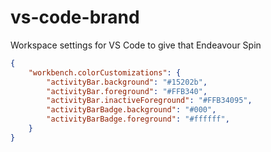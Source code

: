 # vs-code-brand
Workspace settings for VS Code to give that Endeavour Spin

```json
{
    "workbench.colorCustomizations": {
        "activityBar.background": "#15202b",
        "activityBar.foreground": "#FFB340",
        "activityBar.inactiveForeground": "#FFB34095",
        "activityBarBadge.background": "#000",
        "activityBarBadge.foreground": "#ffffff",
    }
}
```
